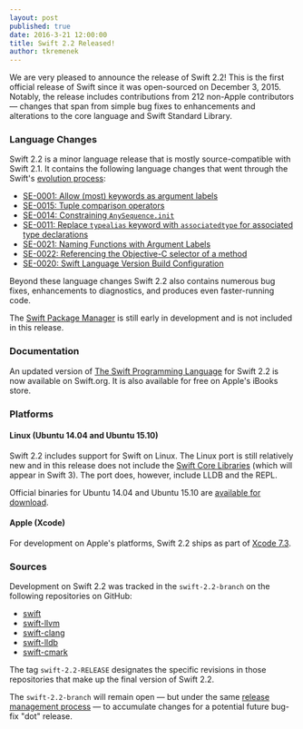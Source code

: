 ```yaml
---
layout: post
published: true
date: 2016-3-21 12:00:00
title: Swift 2.2 Released!
author: tkremenek
---
```


We are very pleased to announce the release of Swift 2.2!  This is the first official release of Swift since it was open-sourced on December 3, 2015.  Notably, the release includes contributions from 212 non-Apple contributors &mdash; changes that span from simple bug fixes to enhancements and alterations to the core language and Swift Standard Library.

### Language Changes

Swift 2.2 is a minor language release that is mostly source-compatible with Swift 2.1.  It contains the following language changes that went through the Swift's [evolution process](/contributing/#participating-in-the-swift-evolution-process):

* [SE-0001: Allow (most) keywords as argument labels](https://github.com/swiftlang/swift-evolution/blob/master/proposals/0001-keywords-as-argument-labels.md)
* [SE-0015: Tuple comparison operators](https://github.com/swiftlang/swift-evolution/blob/master/proposals/0015-tuple-comparison-operators.md)
* [SE-0014: Constraining `AnySequence.init`](https://github.com/swiftlang/swift-evolution/blob/master/proposals/0014-constrained-AnySequence.md)
* [SE-0011: Replace `typealias` keyword with `associatedtype` for associated type declarations](https://github.com/swiftlang/swift-evolution/blob/master/proposals/0011-replace-typealias-associated.md)
* [SE-0021: Naming Functions with Argument Labels](https://github.com/swiftlang/swift-evolution/blob/master/proposals/0021-generalized-naming.md)
* [SE-0022: Referencing the Objective-C selector of a method](https://github.com/swiftlang/swift-evolution/blob/master/proposals/0022-objc-selectors.md)
* [SE-0020: Swift Language Version Build Configuration](https://github.com/swiftlang/swift-evolution/blob/master/proposals/0020-if-swift-version.md)

Beyond these language changes Swift 2.2 also contains numerous bug fixes, enhancements to diagnostics, and produces even faster-running code.

The [Swift Package Manager](/documentation/package-manager/) is still early in development and is not included in this release.

### Documentation

An updated version of [The Swift Programming Language](/documentation/tspl) for Swift 2.2 is now available on Swift.org.  It is also available for free on Apple's iBooks store.

### Platforms

#### Linux (Ubuntu 14.04 and Ubuntu 15.10)

Swift 2.2 includes support for Swift on Linux.  The Linux port is still relatively new and in this release does not include the [Swift Core Libraries](/documentation/core-libraries/) (which will appear in Swift 3).  The port does, however, include LLDB and the REPL.

Official binaries for Ubuntu 14.04 and Ubuntu 15.10 are [available for download](/download/).

#### Apple (Xcode)

For development on Apple's platforms, Swift 2.2 ships as part of [Xcode 7.3](https://developer.apple.com/xcode/download/).

### Sources

Development on Swift 2.2 was tracked in the `swift-2.2-branch` on the following repositories on GitHub:

* [swift]
* [swift-llvm]
* [swift-clang]
* [swift-lldb]
* [swift-cmark]

The tag `swift-2.2-RELEASE` designates the specific revisions in those repositories that make up the final version of Swift 2.2.

The `swift-2.2-branch` will remain open &mdash; but under the same [release management process](/blog/swift-2-2-release-process/) &mdash; to accumulate changes for a potential future bug-fix "dot" release.

[swift]: https://github.com/apple/swift
[swift-llvm]: https://github.com/apple/swift-llvm
[swift-clang]: https://github.com/apple/swift-clang
[swift-lldb]: https://github.com/apple/swift-lldb
[swift-cmark]: https://github.com/swiftlang/swift-cmark
